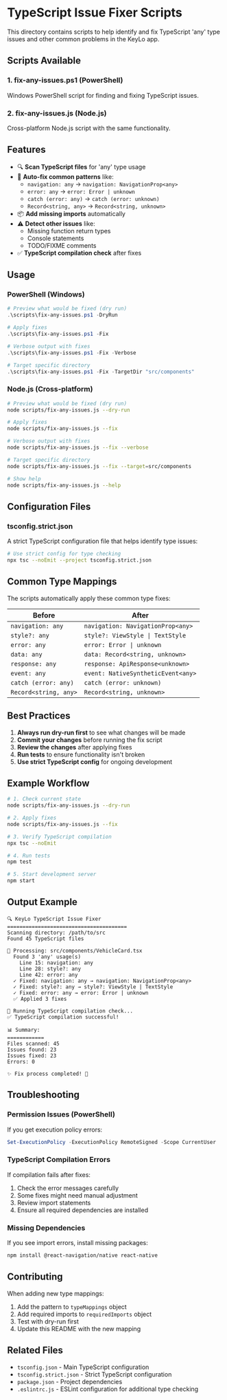 # TypeScript Issue Fixer Scripts

This directory contains scripts to help identify and fix TypeScript 'any' type issues and other common problems in the KeyLo app.

## Scripts Available

### 1. fix-any-issues.ps1 (PowerShell)
Windows PowerShell script for finding and fixing TypeScript issues.

### 2. fix-any-issues.js (Node.js)
Cross-platform Node.js script with the same functionality.

## Features

- 🔍 **Scan TypeScript files** for 'any' type usage
- 🔧 **Auto-fix common patterns** like:
  - `navigation: any` → `navigation: NavigationProp<any>`
  - `error: any` → `error: Error | unknown`
  - `catch (error: any)` → `catch (error: unknown)`
  - `Record<string, any>` → `Record<string, unknown>`
- 📦 **Add missing imports** automatically
- ⚠️ **Detect other issues** like:
  - Missing function return types
  - Console statements
  - TODO/FIXME comments
- ✅ **TypeScript compilation check** after fixes

## Usage

### PowerShell (Windows)
```powershell
# Preview what would be fixed (dry run)
.\scripts\fix-any-issues.ps1 -DryRun

# Apply fixes
.\scripts\fix-any-issues.ps1 -Fix

# Verbose output with fixes
.\scripts\fix-any-issues.ps1 -Fix -Verbose

# Target specific directory
.\scripts\fix-any-issues.ps1 -Fix -TargetDir "src/components"
```

### Node.js (Cross-platform)
```bash
# Preview what would be fixed (dry run)
node scripts/fix-any-issues.js --dry-run

# Apply fixes
node scripts/fix-any-issues.js --fix

# Verbose output with fixes
node scripts/fix-any-issues.js --fix --verbose

# Target specific directory
node scripts/fix-any-issues.js --fix --target=src/components

# Show help
node scripts/fix-any-issues.js --help
```

## Configuration Files

### tsconfig.strict.json
A strict TypeScript configuration file that helps identify type issues:

```bash
# Use strict config for type checking
npx tsc --noEmit --project tsconfig.strict.json
```

## Common Type Mappings

The scripts automatically apply these common type fixes:

| Before | After |
|--------|-------|
| `navigation: any` | `navigation: NavigationProp<any>` |
| `style?: any` | `style?: ViewStyle \| TextStyle` |
| `error: any` | `error: Error \| unknown` |
| `data: any` | `data: Record<string, unknown>` |
| `response: any` | `response: ApiResponse<unknown>` |
| `event: any` | `event: NativeSyntheticEvent<any>` |
| `catch (error: any)` | `catch (error: unknown)` |
| `Record<string, any>` | `Record<string, unknown>` |

## Best Practices

1. **Always run dry-run first** to see what changes will be made
2. **Commit your changes** before running the fix script
3. **Review the changes** after applying fixes
4. **Run tests** to ensure functionality isn't broken
5. **Use strict TypeScript config** for ongoing development

## Example Workflow

```bash
# 1. Check current state
node scripts/fix-any-issues.js --dry-run

# 2. Apply fixes
node scripts/fix-any-issues.js --fix

# 3. Verify TypeScript compilation
npx tsc --noEmit

# 4. Run tests
npm test

# 5. Start development server
npm start
```

## Output Example

```
🔍 KeyLo TypeScript Issue Fixer
=======================================
Scanning directory: /path/to/src
Found 45 TypeScript files

📁 Processing: src/components/VehicleCard.tsx
  Found 3 'any' usage(s)
    Line 15: navigation: any
    Line 28: style?: any
    Line 42: error: any
  ✓ Fixed: navigation: any → navigation: NavigationProp<any>
  ✓ Fixed: style?: any → style?: ViewStyle | TextStyle
  ✓ Fixed: error: any → error: Error | unknown
  ✅ Applied 3 fixes

🔨 Running TypeScript compilation check...
✅ TypeScript compilation successful!

📊 Summary:
============
Files scanned: 45
Issues found: 23
Issues fixed: 23
Errors: 0

✨ Fix process completed! 🚀
```

## Troubleshooting

### Permission Issues (PowerShell)
If you get execution policy errors:
```powershell
Set-ExecutionPolicy -ExecutionPolicy RemoteSigned -Scope CurrentUser
```

### TypeScript Compilation Errors
If compilation fails after fixes:
1. Check the error messages carefully
2. Some fixes might need manual adjustment
3. Review import statements
4. Ensure all required dependencies are installed

### Missing Dependencies
If you see import errors, install missing packages:
```bash
npm install @react-navigation/native react-native
```

## Contributing

When adding new type mappings:
1. Add the pattern to `typeMappings` object
2. Add required imports to `requiredImports` object
3. Test with dry-run first
4. Update this README with the new mapping

## Related Files

- `tsconfig.json` - Main TypeScript configuration
- `tsconfig.strict.json` - Strict TypeScript configuration
- `package.json` - Project dependencies
- `.eslintrc.js` - ESLint configuration for additional type checking
